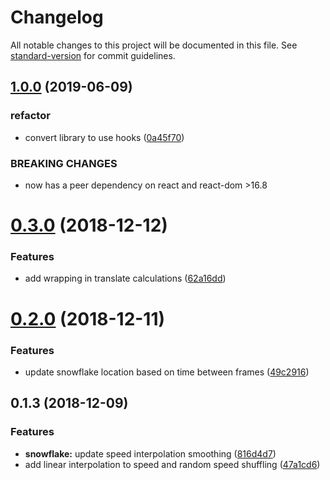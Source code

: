 # Changelog

All notable changes to this project will be documented in this file. See [standard-version](https://github.com/conventional-changelog/standard-version) for commit guidelines.

## [1.0.0](https://github.com/cahilfoley/snowfall/compare/v1.0.0-alpha.1...v1.0.0) (2019-06-09)


### refactor

* convert library to use hooks ([0a45f70](https://github.com/cahilfoley/snowfall/commit/0a45f70))


### BREAKING CHANGES

* now has a peer dependency on react and react-dom >16.8



<a name="0.3.0"></a>
# [0.3.0](https://github.com/cahilfoley/snowfall/compare/v0.2.0...v0.3.0) (2018-12-12)


### Features

* add wrapping in translate calculations ([62a16dd](https://github.com/cahilfoley/snowfall/commit/62a16dd))



<a name="0.2.0"></a>
# [0.2.0](https://github.com/cahilfoley/snowfall/compare/v0.1.3...v0.2.0) (2018-12-11)


### Features

* update snowflake location based on time between frames ([49c2916](https://github.com/cahilfoley/snowfall/commit/49c2916))



<a name="0.1.3"></a>
## 0.1.3 (2018-12-09)


### Features

* **snowflake:** update speed interpolation smoothing ([816d4d7](https://github.com/cahilfoley/snowfall/commit/816d4d7))
* add linear interpolation to speed and random speed shuffling ([47a1cd6](https://github.com/cahilfoley/snowfall/commit/47a1cd6))
